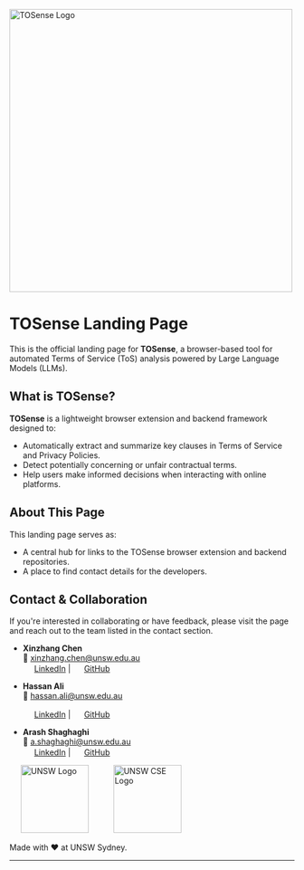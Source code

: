 <p align="left">
  <img src="https://github.com/user-attachments/assets/e37254a7-0890-41ee-a21c-4ce192f9f4ce" alt="TOSense Logo" width="500"/>
</p>

# TOSense Landing Page

This is the official landing page for **TOSense**, a browser-based tool for automated Terms of Service (ToS) analysis powered by Large Language Models (LLMs).

## What is TOSense?

**TOSense** is a lightweight browser extension and backend framework designed to:
- Automatically extract and summarize key clauses in Terms of Service and Privacy Policies.
- Detect potentially concerning or unfair contractual terms.
- Help users make informed decisions when interacting with online platforms.

## About This Page

This landing page serves as:
- A central hub for links to the TOSense browser extension and backend repositories.
- A place to find contact details for the developers.

## Contact & Collaboration

If you're interested in collaborating or have feedback, please visit the page and reach out to the team listed in the contact section.

- **Xinzhang Chen**  
  📧 xinzhang.chen@unsw.edu.au  
  <img src="https://cdn.jsdelivr.net/gh/devicons/devicon/icons/linkedin/linkedin-original.svg" width="16"/> [LinkedIn](https://www.linkedin.com/in/xinzhang-chen/) |
  <img src="https://img.icons8.com/ios-filled/50/ffffff/github.png" width="16"/> [GitHub](https://github.com/Xinzhang-Chen)

- **Hassan Ali**  
  📧 hassan.ali@unsw.edu.au
  
  <img src="https://cdn.jsdelivr.net/gh/devicons/devicon/icons/linkedin/linkedin-original.svg" width="16"/> [LinkedIn](https://www.linkedin.com/in/hassan-ali-7a5853248/?originalSubdomain=au) |
  <img src="https://img.icons8.com/ios-filled/50/ffffff/github.png" width="16"/> [GitHub](https://github.com/hassan-ali-khatim)

- **Arash Shaghaghi**  
  📧 a.shaghaghi@unsw.edu.au  
  <img src="https://cdn.jsdelivr.net/gh/devicons/devicon/icons/linkedin/linkedin-original.svg" width="16"/> [LinkedIn](https://www.linkedin.com/in/arashsg/) |
  <img src="https://img.icons8.com/ios-filled/50/ffffff/github.png" width="16"/> [GitHub](https://github.com/arashsha)



<p align="left">
  <img src="https://github.com/user-attachments/assets/567cd92d-6766-4684-b639-4e460498a268" alt="UNSW Logo" width="120" style="margin: 0 20px;" />
  <img src="https://github.com/user-attachments/assets/eb753feb-f2b0-4464-9b72-24f24f4e8537" alt="UNSW CSE Logo" width="120" style="margin: 0 20px;" />
</p>

Made with ❤️ at UNSW Sydney.

---
